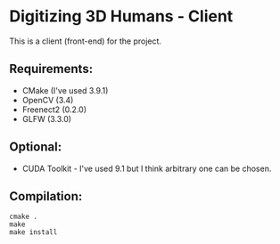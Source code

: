 # Digitizing 3D Humans - Client

This is a client (front-end) for the project.

## Requirements:

* CMake (I've used 3.9.1)
* OpenCV (3.4)
* Freenect2 (0.2.0)
* GLFW (3.3.0)

## Optional:

* CUDA Toolkit - I've used 9.1 but I think arbitrary one can be chosen.

## Compilation:

```
cmake .
make
make install
```
